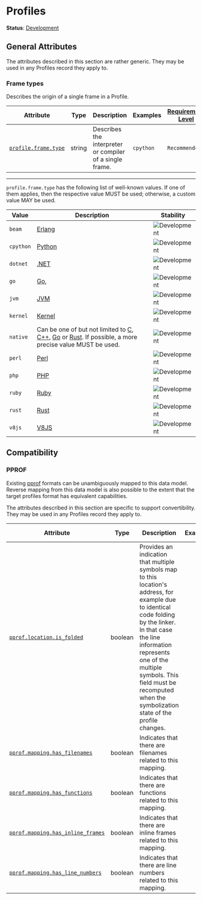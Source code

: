 <!--- Hugo front matter used to generate the website version of this page:
linkTitle: Profiles
--->

# Profiles

**Status**: [Development][DocumentStatus]

## General Attributes

The attributes described in this section are rather generic.
They may be used in any Profiles record they apply to.

<!-- semconv profile.frame(full) -->
<!-- NOTE: THIS TEXT IS AUTOGENERATED. DO NOT EDIT BY HAND. -->
<!-- see templates/registry/markdown/snippet.md.j2 -->
<!-- prettier-ignore-start -->
<!-- markdownlint-capture -->
<!-- markdownlint-disable -->

### Frame types

Describes the origin of a single frame in a Profile. 

| Attribute  | Type | Description  | Examples  | [Requirement Level](https://opentelemetry.io/docs/specs/semconv/general/attribute-requirement-level/) | Stability |
|---|---|---|---|---|---|
| [`profile.frame.type`](/docs/registry/attributes/profile.md) | string | Describes the interpreter or compiler of a single frame. | `cpython` | `Recommended` | ![Development](https://img.shields.io/badge/-development-blue) |

---

`profile.frame.type` has the following list of well-known values. If one of them applies, then the respective value MUST be used; otherwise, a custom value MAY be used.

| Value  | Description | Stability |
|---|---|---|
| `beam` | [Erlang](https://en.wikipedia.org/wiki/BEAM_(Erlang_virtual_machine)) | ![Development](https://img.shields.io/badge/-development-blue) |
| `cpython` | [Python](https://wikipedia.org/wiki/Python_(programming_language)) | ![Development](https://img.shields.io/badge/-development-blue) |
| `dotnet` | [.NET](https://wikipedia.org/wiki/.NET) | ![Development](https://img.shields.io/badge/-development-blue) |
| `go` | [Go](https://wikipedia.org/wiki/Go_(programming_language)), | ![Development](https://img.shields.io/badge/-development-blue) |
| `jvm` | [JVM](https://wikipedia.org/wiki/Java_virtual_machine) | ![Development](https://img.shields.io/badge/-development-blue) |
| `kernel` | [Kernel](https://wikipedia.org/wiki/Kernel_(operating_system)) | ![Development](https://img.shields.io/badge/-development-blue) |
| `native` | Can be one of but not limited to [C](https://wikipedia.org/wiki/C_(programming_language)), [C++](https://wikipedia.org/wiki/C%2B%2B), [Go](https://wikipedia.org/wiki/Go_(programming_language)) or [Rust](https://wikipedia.org/wiki/Rust_(programming_language)). If possible, a more precise value MUST be used. | ![Development](https://img.shields.io/badge/-development-blue) |
| `perl` | [Perl](https://wikipedia.org/wiki/Perl) | ![Development](https://img.shields.io/badge/-development-blue) |
| `php` | [PHP](https://wikipedia.org/wiki/PHP) | ![Development](https://img.shields.io/badge/-development-blue) |
| `ruby` | [Ruby](https://wikipedia.org/wiki/Ruby_(programming_language)) | ![Development](https://img.shields.io/badge/-development-blue) |
| `rust` | [Rust](https://wikipedia.org/wiki/Rust_(programming_language)) | ![Development](https://img.shields.io/badge/-development-blue) |
| `v8js` | [V8JS](https://wikipedia.org/wiki/V8_(JavaScript_engine)) | ![Development](https://img.shields.io/badge/-development-blue) |

<!-- markdownlint-restore -->
<!-- prettier-ignore-end -->
<!-- END AUTOGENERATED TEXT -->
<!-- endsemconv -->

## Compatibility

### PPROF

Existing [pprof][pprofLink] formats can be unambiguously mapped to this data
model. Reverse mapping from this data model is also possible to the extent that
the target profiles format has equivalent capabilities.

The attributes described in this section are specific to support convertibility.
They may be used in any Profiles record they apply to.

<!-- semconv pprof(full) -->
<!-- NOTE: THIS TEXT IS AUTOGENERATED. DO NOT EDIT BY HAND. -->
<!-- see templates/registry/markdown/snippet.md.j2 -->
<!-- prettier-ignore-start -->
<!-- markdownlint-capture -->
<!-- markdownlint-disable -->

| Attribute  | Type | Description  | Examples  | [Requirement Level](https://opentelemetry.io/docs/specs/semconv/general/attribute-requirement-level/) | Stability |
|---|---|---|---|---|---|
| [`pprof.location.is_folded`](/docs/registry/attributes/pprof.md) | boolean | Provides an indication that multiple symbols map to this location's address, for example due to identical code folding by the linker. In that case the line information represents one of the multiple symbols. This field must be recomputed when the symbolization state of the profile changes. |  | `Recommended` | ![Development](https://img.shields.io/badge/-development-blue) |
| [`pprof.mapping.has_filenames`](/docs/registry/attributes/pprof.md) | boolean | Indicates that there are filenames related to this mapping. |  | `Recommended` | ![Development](https://img.shields.io/badge/-development-blue) |
| [`pprof.mapping.has_functions`](/docs/registry/attributes/pprof.md) | boolean | Indicates that there are functions related to this mapping. |  | `Recommended` | ![Development](https://img.shields.io/badge/-development-blue) |
| [`pprof.mapping.has_inline_frames`](/docs/registry/attributes/pprof.md) | boolean | Indicates that there are inline frames related to this mapping. |  | `Recommended` | ![Development](https://img.shields.io/badge/-development-blue) |
| [`pprof.mapping.has_line_numbers`](/docs/registry/attributes/pprof.md) | boolean | Indicates that there are line numbers related to this mapping. |  | `Recommended` | ![Development](https://img.shields.io/badge/-development-blue) |

<!-- markdownlint-restore -->
<!-- prettier-ignore-end -->
<!-- END AUTOGENERATED TEXT -->
<!-- endsemconv -->

[DocumentStatus]: https://opentelemetry.io/docs/specs/otel/document-status
[pprofLink]: https://github.com/google/pprof
